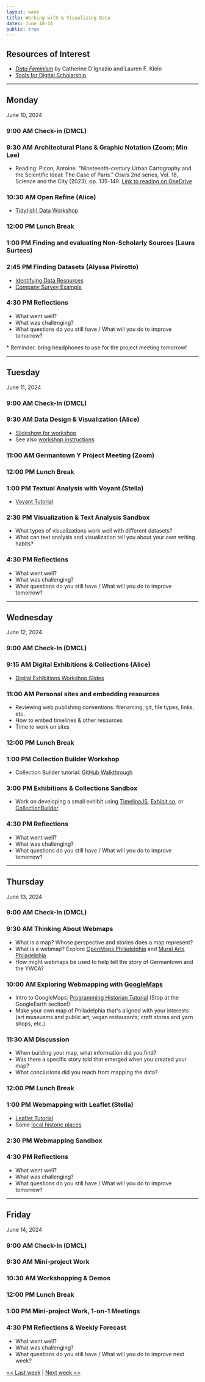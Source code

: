 ```yaml
---
layout: week
title: Working with & Visualizing Data
dates: June 10-14
public: true
---
```


## Resources of Interest
- [*Data Feminism*](https://data-feminism.mitpress.mit.edu/) by Catherine D'Ignazio and Lauren F. Klein
- [Tools for Digital Scholarship](../resources/tools)

---

## Monday
June 10, 2024

### 9:00 AM Check-in (DMCL)

### 9:30 AM Architectural Plans & Graphic Notation (Zoom; Min Lee)
- Reading: Picon, Antoine. "Nineteenth-century Urban Cartography and the Scientific Ideal: The Case of Paris." *Osiris* 2nd series, Vol. 18, Science and the City (2023), pp. 135-149. [Link to reading on OneDrive](https://brynmawr-my.sharepoint.com/:b:/g/personal/amcgrath1_brynmawr_edu/EQ4b2up03mhEohWxOhBDqNEBDtJYK1QPZBrWrC4M3yoy-A?e=oVFdx2)

### 10:30 AM Open Refine (Alice)
- [Tidy(ish) Data Workshop](https://github.com/tri-cods/tidy-data)

### 12:00 PM Lunch Break

### 1:00 PM  Finding and evaluating Non-Scholarly Sources (Laura Surtees)

### 2:45 PM  Finding Datasets (Alyssa Pivirotto)
- [Identifying Data Resources](../resources/data_identification.pdf)
- [Company Survey Example](https://brynmawr-my.sharepoint.com/:x:/g/personal/apivirotto_brynmawr_edu/EYQ7xpx1HO1ElqhtERko3ukBrqpdNH058yAzHgEjL4cBvQ?e=hYJaVk)

### 4:30 PM Reflections
- What went well?
- What was challenging?
- What questions do you still have / What will you do to improve tomorrow?

\* Reminder: bring headphones to use for the project meeting tomorrow!

---

## Tuesday
June 11, 2024

### 9:00 AM Check-In (DMCL)

### 9:30 AM Data Design & Visualization (Alice)
- [Slideshow for workshop](https://alicemcgrath.digital.brynmawr.edu/pres/data-viz.html)
- See also [workshop instructions](../resources/data)

### 11:00 AM  Germantown Y Project Meeting (Zoom)

### 12:00 PM Lunch Break

### 1:00 PM Textual Analysis with Voyant (Stella)
- [Voyant Tutorial](https://sfritzell.github.io/Voyant-Tutorial/)

### 2:30 PM  Visualization & Text Analysis Sandbox
- What types of visualizations work well with different datasets?
- What can text analysis and visualization tell you about your own writing habits?

### 4:30 PM Reflections
- What went well?
- What was challenging?
- What questions do you still have / What will you do to improve tomorrow?

---

## Wednesday
June 12, 2024

### 9:00 AM Check-In (DMCL)

### 9:15 AM Digital Exhibitions & Collections (Alice)

- [Digital Exhibitions Workshop Slides](https://brynmawr-my.sharepoint.com/:p:/g/personal/amcgrath1_brynmawr_edu/EaklqJJapcNPhgpTP4VrA6ABJMI5i25idCRv_Z3E5yFuqA?e=5s2cxe)

### 11:00 AM Personal sites and embedding resources
- Reviewing web publishing conventions: filenaming, git, file types, links, etc.
- How to embed timelines & other resources
- Time to work on sites

### 12:00 PM Lunch Break

### 1:00 PM Collection Builder Workshop

- Collection Builder tutorial: [GitHub Walkthrough](https://collectionbuilder.github.io/cb-docs/docs/walkthroughs/gh-walkthrough/)

### 3:00 PM Exhibitions & Collections Sandbox

- Work on developing a small exhibit using [TimelineJS](https://timeline.knightlab.com/), [Exhibit.so](https://www.exhibit.so/), or [CollectionBuilder](https://collectionbuilder.github.io/).

### 4:30 PM Reflections
- What went well?
- What was challenging?
- What questions do you still have / What will you do to improve tomorrow?

--- 

## Thursday
June 13, 2024

### 9:00 AM Check-In (DMCL)

### 9:30 AM Thinking About Webmaps
- What is a map? Whose perspective and stories does a map represent?
- What is a webmap? Explore [OpenMaps Philadelphia](https://openmaps.phila.gov/) and [Mural Arts Philadelphia](https://publicartarchive.org/collections/Mural-Arts-Philadelphia?mapShow=true)
- How might webmaps be used to help tell the story of Germantown and the YWCA?

### 10:00 AM Exploring Webmapping with [GoogleMaps](https://www.google.com/maps/about/mymaps/)
- Intro to GoogleMaps: [Programming Historian Tutorial](https://programminghistorian.org/en/lessons/googlemaps-googleearth) (Stop at the GoogleEarth section!)
- Make your own map of Philadelphia that's aligned with your interests (art museusms and public art; vegan restaurants; craft stores and yarn shops, etc.)

### 11:30 AM Discussion
- When building your map, what information did you find?
- Was there a specific story told that emerged when you created your map?
- What conclusions did you reach from mapping the data?

### 12:00 PM Lunch Break

### 1:00 PM Webmapping with Leaflet (Stella)
- [Leaflet Tutorial](https://sfritzell.github.io/Leaflet-Tutorial/)
- Some [local historic places](https://www.phila.gov/media/20230406094939/Interiors-Objects-Structures-Sites-4-6-2023.pdf)

### 2:30 PM Webmapping Sandbox

### 4:30 PM Reflections
- What went well?
- What was challenging?
- What questions do you still have / What will you do to improve tomorrow?

---

## Friday
June 14, 2024

### 9:00 AM Check-In (DMCL)

### 9:30 AM Mini-project Work

### 10:30 AM Workshopping & Demos

### 12:00 PM Lunch Break

### 1:00 PM  Mini-project Work, 1-on-1 Meetings

### 4:30 PM Reflections & Weekly Forecast
- What went well?
- What was challenging?
- What questions do you still have / What will you do to improve next week?


[<< Last week](01-intro) | [Next week >>](03-work)
